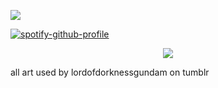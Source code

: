 ![](https://files.catbox.moe/eysnb9.png)

[![spotify-github-profile](https://spotify-github-profile.kittinanx.com/api/view?uid=4oknir6tyb2ud3ydz4d6g7cdw&cover_image=true&theme=natemoo-re&show_offline=true&background_color=000000&interchange=true&bar_color=000000&bar_color_cover=true)](https://github.com/kittinan/spotify-github-profile)

<p align="center">
  <img src="https://files.catbox.moe/swa8sx.png" />
</p>

all art used by lordofdorknessgundam on tumblr
